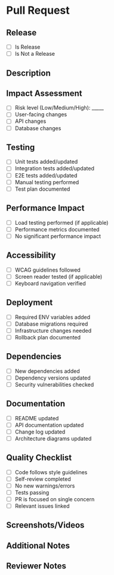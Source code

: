 # Pull Request

<!-- NOTE: ensure the title follows the conventional commit format and contains the relevant ticket number e.g. `feat(SVTP-0001-project-setup): initialise developer tooling`  -->

## Release

<!-- 
Only to be used on mergin with `main` otherwise you can delete this section.
This should only be added if If this is a release uncomment the code below and increment the version correctly using semver: 
`feat!|BREAKING CHANGE:` -> increment major version e.g. 1.x.x
`feat` -> increment minor version e.g. x.1.x
`fix` -> increment patch version e.g. x.x.1
`chore|docs|refactor|etc` -> No version change
-->

<!-- Release-As: x.x.x --> 

- [ ] Is Release
- [ ] Is Not a Release

## Description
<!-- Provide a clear and concise description of your changes. Explain the motivation behind them and their impact. -->

## Impact Assessment
- [ ] Risk level (Low/Medium/High): _____
- [ ] User-facing changes
- [ ] API changes
- [ ] Database changes

## Testing
<!-- Describe the testing you've performed to validate your changes -->

- [ ] Unit tests added/updated
- [ ] Integration tests added/updated
- [ ] E2E tests added/updated
- [ ] Manual testing performed
- [ ] Test plan documented

## Performance Impact
- [ ] Load testing performed (if applicable)
- [ ] Performance metrics documented
- [ ] No significant performance impact

## Accessibility
- [ ] WCAG guidelines followed
- [ ] Screen reader tested (if applicable)
- [ ] Keyboard navigation verified

## Deployment
- [ ] Required ENV variables added
- [ ] Database migrations required
- [ ] Infrastructure changes needed
- [ ] Rollback plan documented

## Dependencies
- [ ] New dependencies added
- [ ] Dependency versions updated
- [ ] Security vulnerabilities checked

## Documentation
- [ ] README updated
- [ ] API documentation updated
- [ ] Change log updated
- [ ] Architecture diagrams updated

## Quality Checklist
- [ ] Code follows style guidelines
- [ ] Self-review completed
- [ ] No new warnings/errors
- [ ] Tests passing
- [ ] PR is focused on single concern
- [ ] Relevant issues linked

## Screenshots/Videos
<!-- If applicable, add screenshots or videos to help explain your changes. This is especially useful for UI changes -->

## Additional Notes
<!-- Add any additional context, considerations, or notes for reviewers -->

## Reviewer Notes
<!-- Specific areas needing attention -->

